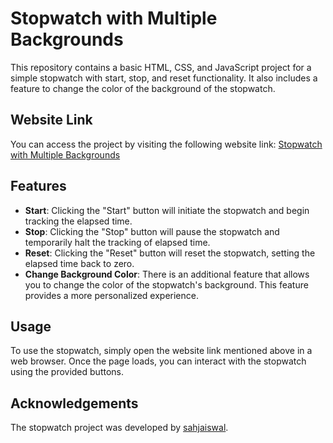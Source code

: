 # Stopwatch with Multiple Backgrounds

This repository contains a basic HTML, CSS, and JavaScript project for a simple stopwatch with start, stop, and reset functionality. It also includes a feature to change the color of the background of the stopwatch.

## Website Link

You can access the project by visiting the following website link: [Stopwatch with Multiple Backgrounds](https://sahjaiswal.github.io/stopwatch_with_multiple_background.github.io/)

## Features

- **Start**: Clicking the "Start" button will initiate the stopwatch and begin tracking the elapsed time.
- **Stop**: Clicking the "Stop" button will pause the stopwatch and temporarily halt the tracking of elapsed time.
- **Reset**: Clicking the "Reset" button will reset the stopwatch, setting the elapsed time back to zero.
- **Change Background Color**: There is an additional feature that allows you to change the color of the stopwatch's background. This feature provides a more personalized experience.

## Usage

To use the stopwatch, simply open the website link mentioned above in a web browser. Once the page loads, you can interact with the stopwatch using the provided buttons.

## Acknowledgements

The stopwatch project was developed by [sahjaiswal](https://github.com/sahjaiswal).
